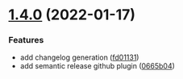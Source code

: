 # [1.4.0](https://github.com/tim-hoffmann/notification-service/compare/v1.3.0...v1.4.0) (2022-01-17)


### Features

* add changelog generation ([fd01131](https://github.com/tim-hoffmann/notification-service/commit/fd0113188c09789aa4f12594e1af3cec6e089daa))
* add semantic release github plugin ([0665b04](https://github.com/tim-hoffmann/notification-service/commit/0665b0411ea8043ddf0d45bf0718be191ecd41e1))

